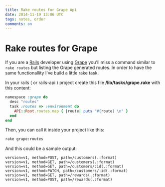 ```yaml
---
title: Rake routes for Grape Api
date: 2014-11-19 13:06 UTC
tags: notes, order
comments: on
---
```


# Rake routes for Grape

If you are a [Rails](http://rubyonrails.org/) developer using [Grape](https://github.com/intridea/grape) you'll miss a command similar to ```rake routes``` but listing the Grape generated routes. In order to have the same functionallity I've build a little rake task.

In your rails ( or rails-api ) project create this file **/lib/tasks/grape.rake** with this content:

~~~ruby
namespace :grape do
  desc "routes"
  task :routes => :environment do
    API::Root.routes.map { |route| puts "#{route} \n" }
  end
end
~~~


Then, you can call it inside your project like this:

~~~bash
rake grape:routes
~~~

And this could be a sample output:

~~~shell
version=v1, method=POST, path=/customers(.:format)
version=v1, method=GET, path=/customers(.:format)
version=v1, method=GET, path=/customers/:id(.:format)
version=v1, method=PATCH, path=/customers/:id(.:format)
version=v1, method=GET, path=/rewards(.:format)
version=v1, method=POST, path=/rewards(.:format)
~~~
